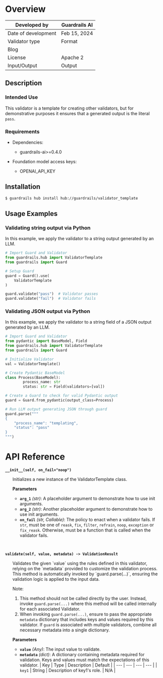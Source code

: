 # Overview

| Developed by        | Guardrails AI |
| ------------------- | ------------- |
| Date of development | Feb 15, 2024  |
| Validator type      | Format        |
| Blog                |               |
| License             | Apache 2      |
| Input/Output        | Output        |

## Description

### Intended Use

This validator is a template for creating other validators, but for demonstrative purposes it ensures that a generated output is the literal `pass`.

### Requirements

- Dependencies:

  - guardrails-ai>=0.4.0

- Foundation model access keys:
  - OPENAI_API_KEY

## Installation

```bash
$ guardrails hub install hub://guardrails/validator_template
```

## Usage Examples

### Validating string output via Python

In this example, we apply the validator to a string output generated by an LLM.

```python
# Import Guard and Validator
from guardrails.hub import ValidatorTemplate
from guardrails import Guard

# Setup Guard
guard = Guard().use(
    ValidatorTemplate
)

guard.validate("pass")  # Validator passes
guard.validate("fail")  # Validator fails
```

### Validating JSON output via Python

In this example, we apply the validator to a string field of a JSON output generated by an LLM.

```python
# Import Guard and Validator
from pydantic import BaseModel, Field
from guardrails.hub import ValidatorTemplate
from guardrails import Guard

# Initialize Validator
val = ValidatorTemplate()

# Create Pydantic BaseModel
class Process(BaseModel):
		process_name: str
		status: str = Field(validators=[val])

# Create a Guard to check for valid Pydantic output
guard = Guard.from_pydantic(output_class=Process)

# Run LLM output generating JSON through guard
guard.parse("""
{
	"process_name": "templating",
	"status": "pass"
}
""")
```

# API Reference

**`__init__(self, on_fail="noop")`**

<ul>
Initializes a new instance of the ValidatorTemplate class.

**Parameters**

- **`arg_1`** _(str)_: A placeholder argument to demonstrate how to use init arguments.
- **`arg_2`** _(str)_: Another placeholder argument to demonstrate how to use init arguments.
- **`on_fail`** _(str, Callable)_: The policy to enact when a validator fails. If `str`, must be one of `reask`, `fix`, `filter`, `refrain`, `noop`, `exception` or `fix_reask`. Otherwise, must be a function that is called when the validator fails.
</ul>
<br/>

**`validate(self, value, metadata) -> ValidationResult`**

<ul>
Validates the given `value` using the rules defined in this validator, relying on the `metadata` provided to customize the validation process. This method is automatically invoked by `guard.parse(...)`, ensuring the validation logic is applied to the input data.

Note:

1. This method should not be called directly by the user. Instead, invoke `guard.parse(...)` where this method will be called internally for each associated Validator.
2. When invoking `guard.parse(...)`, ensure to pass the appropriate `metadata` dictionary that includes keys and values required by this validator. If `guard` is associated with multiple validators, combine all necessary metadata into a single dictionary.

**Parameters**

- **`value`** _(Any)_: The input value to validate.
- **`metadata`** _(dict)_: A dictionary containing metadata required for validation. Keys and values must match the expectations of this validator.
  | Key | Type | Description | Default |
  | --- | --- | --- | --- |
  | `key1` | String | Description of key1's role. | N/A |
  </ul>
